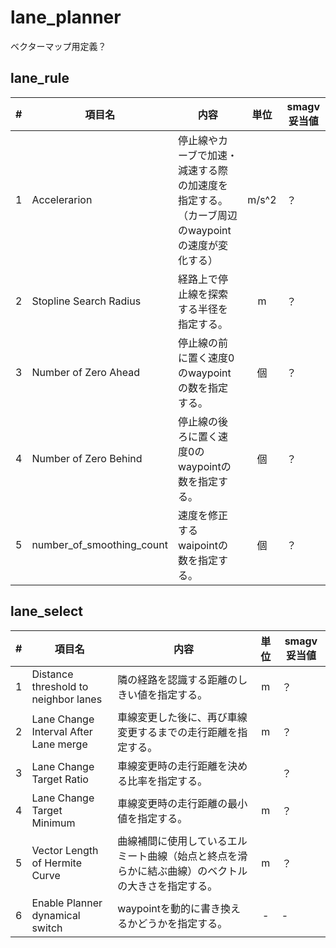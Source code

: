 # lane_planner

ベクターマップ用定義？



## lane_rule

|  #   | 項目名                    | 内容                                                         | 単位  | smagv妥当値 |
| :--: | ------------------------- | ------------------------------------------------------------ | :---: | ----------- |
|  1   | Accelerarion              | 停止線やカーブで加速・減速する際の加速度を指定する。（カーブ周辺のwaypointの速度が変化する） | m/s^2 | ？          |
|  2   | Stopline Search Radius    | 経路上で停止線を探索する半径を指定する。                     |   m   | ？          |
|  3   | Number of Zero Ahead      | 停止線の前に置く速度0のwaypointの数を指定する。              |  個   | ？          |
|  4   | Number of Zero Behind     | 停止線の後ろに置く速度0のwaypointの数を指定する。            |  個   | ？          |
|  5   | number_of_smoothing_count | 速度を修正するwaipointの数を指定する。                       |  個   | ？          |





## lane_select

|  #   | 項目名                                | 内容                                                         | 単位 | smagv妥当値 |
| :--: | ------------------------------------- | ------------------------------------------------------------ | :--: | ----------- |
|  1   | Distance threshold to neighbor lanes  | 隣の経路を認識する距離のしきい値を指定する。                 |  m   | ？          |
|  2   | Lane Change Interval After Lane merge | 車線変更した後に、再び車線変更するまでの走行距離を指定する。 |  m   | ？          |
|  3   | Lane Change Target Ratio              | 車線変更時の走行距離を決める比率を指定する。                 |      | ？          |
|  4   | Lane Change Target Minimum            | 車線変更時の走行距離の最小値を指定する。                     |  m   | ？          |
|  5   | Vector Length of Hermite Curve        | 曲線補間に使用しているエルミート曲線（始点と終点を滑らかに結ぶ曲線）のベクトルの大きさを指定する。 |  m   | ？          |
|  6   | Enable Planner dynamical switch       | waypointを動的に書き換えるかどうかを指定する。               |  -   | -           |

